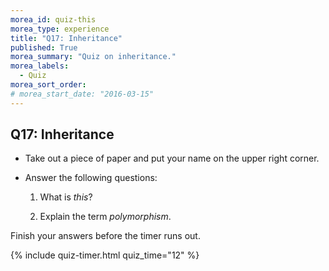 ```yaml
---
morea_id: quiz-this
morea_type: experience
title: "Q17: Inheritance"
published: True
morea_summary: "Quiz on inheritance."
morea_labels:
  - Quiz
morea_sort_order:
# morea_start_date: "2016-03-15"
---
```


## Q17: Inheritance

* Take out a piece of paper and put your name on the upper right corner.

* Answer the following questions:

  1. What is *this*?
  
  2. Explain the term *polymorphism*.
  

Finish your answers before the timer runs out.

{% include quiz-timer.html quiz_time="12" %}

